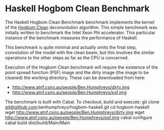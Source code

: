 Haskell Hogbom Clean Benchmark
==============================

The Haskell Hogbom Clean Benchmark benchmark implements the kernel of the
[Hogbom Clean](http://cdsads.u-strasbg.fr/abs/1974A%26AS...15..417H)
deconvolution algorithm. This simple benchmark was initially written to
benchmark the Intel Xeon Phi accelerator. This particular instance of the
benchmark measures the performance of Haskell.

This benchmark is quite minimal and actually omits the final step, convolution
of the model with the clean beam, but this involves the similar operations to
the other steps as far as the CPU is concerned.

Execution of the Hogbom Clean benchmark will require the existence of the point
spread function (PSF) image and the dirty image (the image to be cleaned) the
working directory.  These can be downloaded from here:

* http://www.atnf.csiro.au/people/Ben.Humphreys/dirty.img
* http://www.atnf.csiro.au/people/Ben.Humphreys/psf.img

The benchmark is built with Cabal. To checkout, build and execute:
    git clone git@github.com:benhumphreys/hogbom-haskell.git
    cd hogbom-haskell
    wget http://www.atnf.csiro.au/people/Ben.Humphreys/dirty.img
    wget http://www.atnf.csiro.au/people/Ben.Humphreys/psf.img
    cabal configure
    cabal build
    dist/build/Main/Main

